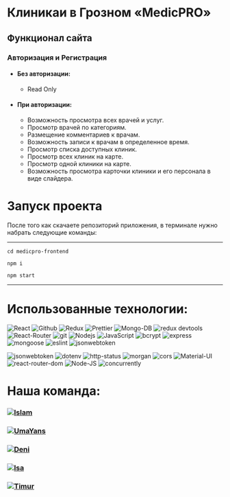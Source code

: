 <h1>Клиникаи в Грозном «MedicPRO»</h1>

## Функционал сайта

### Авторизация и Регистрация
+ #### Без авторизации:
  + Read Only
+ #### При авторизации:
  + Возможность просмотра всех врачей и услуг.
  + Просмотр врачей по категориям.
  + Размещение комментариев к врачам.
  + Возможность записи к врачам в определенное время.
  + Просмотр списка доступных клиник.
  + Просмотр всех клиник на карте.
  + Просмотр одной клиники на карте.
  + Возможность просмотра карточки клиники и его персонала в виде слайдера.

 
# Запуск проекта
После того как скачаете репозиторий приложения, в терминале нужно набрать следующие команды:
___

`cd medicpro-frontend`

`npm i`

`npm start`
___


[comment]: <> (___)
# Использованные технологии:
<div> 
<img alt="React" src="https://img.shields.io/badge/-React-45b8d8?style=for-the-badge&logo=react&logoColor=white" />
<img alt="Github" src="https://img.shields.io/badge/-Github-black?style=for-the-badge&logo=github&logoColor=white" />
<img alt="Redux" src="https://img.shields.io/badge/-Redux-430098?style=for-the-badge&logo=redux&logoColor=white" />
<img alt="Prettier" src="https://img.shields.io/badge/-Prettier-grey?style=for-the-badge&logo=Prettier&logoColor=orange" />
<img alt="Mongo-DB" src="https://img.shields.io/badge/-Mongo_DB-red?style=for-the-badge&logo=MongoDB&logoColor=black" />
<img alt="redux devtools" src="https://img.shields.io/badge/redux devtools-430098?style=for-the-badge&logo=redux">
<img alt="React-Router" src="https://img.shields.io/badge/-React_Router-black?style=for-the-badge&logo=react-router&logoColor=orange" />
<img alt="git" src="https://img.shields.io/badge/-Git-F05032?style=for-the-badge&logo=git&logoColor=white" />
<img alt="Nodejs" src="https://img.shields.io/badge/-Nodejs-43853d?style=for-the-badge&logo=Node.js&logoColor=white" />
<img alt="JavaScript" src="https://img.shields.io/badge/-JavaScript-yellow?style=for-the-badge&logo=JavaScript&logoColor=white" />
<img alt="bcrypt" src="https://img.shields.io/badge/bcrypt-✔-green?style=for-the-badge&logo">
<img alt="express" src="https://img.shields.io/badge/express-green?style=for-the-badge&logo=express">
<img alt="mongoose" src="https://img.shields.io/badge/mongoose-✔-green?style=for-the-badge&logo=mongoose">
<img alt="eslint" src="https://img.shields.io/badge/eslint-blue?style=for-the-badge&logo=eslint">
<img alt="jsonwebtoken" src="https://img.shields.io/badge/-jsonwebtoken-764ABC?style=for-the-badge&logoColor=white" />
</div>


![jsonwebtoken](https://img.shields.io/badge/-jsonwebtoken-red?style=for-the-badge)
![dotenv](https://img.shields.io/badge/-dotenv-red?style=for-the-badge)
![http-status](https://img.shields.io/badge/-http--status-purple?style=for-the-badge)
![morgan](https://img.shields.io/badge/-morgan-green?style=for-the-badge)
![cors](https://img.shields.io/badge/-cors-pink?style=for-the-badge)
![Material-UI](https://img.shields.io/badge/-Materilal--UI-blue?style=for-the-badge)
![react-router-dom](https://img.shields.io/badge/-react--router--dom-red?style=for-the-badge)
![Node-JS](https://img.shields.io/badge/-Node--JS-blue?style=for-the-badge)
![concurrently](https://img.shields.io/badge/-concurrently-black?style=for-the-badge)

# Наша команда:
<h3>
  <a href="https://github.com/020AlievIB">
    <img alt="Islam" src="https://img.shields.io/badge/-Islam-black?style=for-the-badge&logo=github&logoColor=white" />
  </a>
</h3>
<h3>
  <a href="https://github.com/UmaYans">
    <img alt="UmaYans" src="https://img.shields.io/badge/-Yan-black?style=for-the-badge&logo=github&logoColor=white" />
  </a>
</h3>
<h3>
  <a href="https://github.com/DeniPashaev">
    <img alt="Deni" src="https://img.shields.io/badge/-Deni-black?style=for-the-badge&logo=github&logoColor=white" />
  </a>
</h3>
<h3>
  <a href="https://github.com/Isa-02">
    <img alt="Isa" src="https://img.shields.io/badge/-Isa-black?style=for-the-badge&logo=github&logoColor=white" />
  </a>
</h3>
<h3>
  <a href="https://github.com/overbaf1">
    <img alt="Timur" src="https://img.shields.io/badge/-Timur-black?style=for-the-badge&logo=github&logoColor=white" />
  </a>
</h3>

 

